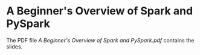 # A Beginner's Overview of Spark and PySpark
The PDF file *A Beginner's Overview of Spark and PySpark.pdf* contains the slides.
